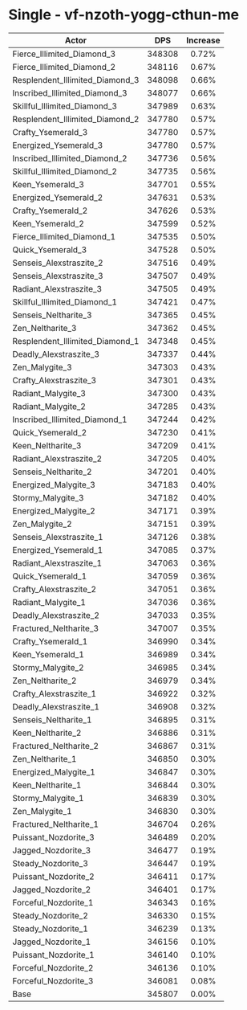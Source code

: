 # Single - vf-nzoth-yogg-cthun-me
| Actor | DPS | Increase |
|---|:---:|:---:|
|Fierce_Illimited_Diamond_3|348308|0.72%|
|Fierce_Illimited_Diamond_2|348116|0.67%|
|Resplendent_Illimited_Diamond_3|348098|0.66%|
|Inscribed_Illimited_Diamond_3|348077|0.66%|
|Skillful_Illimited_Diamond_3|347989|0.63%|
|Resplendent_Illimited_Diamond_2|347780|0.57%|
|Crafty_Ysemerald_3|347780|0.57%|
|Energized_Ysemerald_3|347780|0.57%|
|Inscribed_Illimited_Diamond_2|347736|0.56%|
|Skillful_Illimited_Diamond_2|347735|0.56%|
|Keen_Ysemerald_3|347701|0.55%|
|Energized_Ysemerald_2|347631|0.53%|
|Crafty_Ysemerald_2|347626|0.53%|
|Keen_Ysemerald_2|347599|0.52%|
|Fierce_Illimited_Diamond_1|347535|0.50%|
|Quick_Ysemerald_3|347528|0.50%|
|Senseis_Alexstraszite_2|347516|0.49%|
|Senseis_Alexstraszite_3|347507|0.49%|
|Radiant_Alexstraszite_3|347505|0.49%|
|Skillful_Illimited_Diamond_1|347421|0.47%|
|Senseis_Neltharite_3|347365|0.45%|
|Zen_Neltharite_3|347362|0.45%|
|Resplendent_Illimited_Diamond_1|347348|0.45%|
|Deadly_Alexstraszite_3|347337|0.44%|
|Zen_Malygite_3|347303|0.43%|
|Crafty_Alexstraszite_3|347301|0.43%|
|Radiant_Malygite_3|347300|0.43%|
|Radiant_Malygite_2|347285|0.43%|
|Inscribed_Illimited_Diamond_1|347244|0.42%|
|Quick_Ysemerald_2|347230|0.41%|
|Keen_Neltharite_3|347209|0.41%|
|Radiant_Alexstraszite_2|347205|0.40%|
|Senseis_Neltharite_2|347201|0.40%|
|Energized_Malygite_3|347183|0.40%|
|Stormy_Malygite_3|347182|0.40%|
|Energized_Malygite_2|347171|0.39%|
|Zen_Malygite_2|347151|0.39%|
|Senseis_Alexstraszite_1|347126|0.38%|
|Energized_Ysemerald_1|347085|0.37%|
|Radiant_Alexstraszite_1|347063|0.36%|
|Quick_Ysemerald_1|347059|0.36%|
|Crafty_Alexstraszite_2|347051|0.36%|
|Radiant_Malygite_1|347036|0.36%|
|Deadly_Alexstraszite_2|347033|0.35%|
|Fractured_Neltharite_3|347007|0.35%|
|Crafty_Ysemerald_1|346990|0.34%|
|Keen_Ysemerald_1|346989|0.34%|
|Stormy_Malygite_2|346985|0.34%|
|Zen_Neltharite_2|346979|0.34%|
|Crafty_Alexstraszite_1|346922|0.32%|
|Deadly_Alexstraszite_1|346908|0.32%|
|Senseis_Neltharite_1|346895|0.31%|
|Keen_Neltharite_2|346886|0.31%|
|Fractured_Neltharite_2|346867|0.31%|
|Zen_Neltharite_1|346850|0.30%|
|Energized_Malygite_1|346847|0.30%|
|Keen_Neltharite_1|346844|0.30%|
|Stormy_Malygite_1|346839|0.30%|
|Zen_Malygite_1|346830|0.30%|
|Fractured_Neltharite_1|346704|0.26%|
|Puissant_Nozdorite_3|346489|0.20%|
|Jagged_Nozdorite_3|346477|0.19%|
|Steady_Nozdorite_3|346447|0.19%|
|Puissant_Nozdorite_2|346411|0.17%|
|Jagged_Nozdorite_2|346401|0.17%|
|Forceful_Nozdorite_1|346343|0.16%|
|Steady_Nozdorite_2|346330|0.15%|
|Steady_Nozdorite_1|346239|0.13%|
|Jagged_Nozdorite_1|346156|0.10%|
|Puissant_Nozdorite_1|346140|0.10%|
|Forceful_Nozdorite_2|346136|0.10%|
|Forceful_Nozdorite_3|346081|0.08%|
|Base|345807|0.00%|

